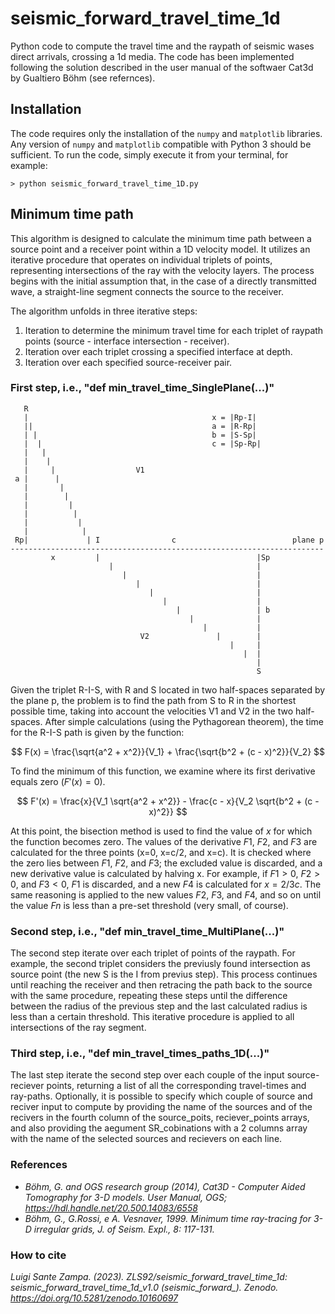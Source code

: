 # seismic_forward_travel_time_1d
Python code to compute the travel time and the raypath of seismic wases direct arrivals, crossing a 1d media.
The code has been implemented following the solution described in the user manual of the softwaer Cat3d by Gualtiero Böhm (see refernces).

## Installation
The code requires only the installation of the `numpy` and `matplotlib` libraries. 
Any version of `numpy` and `matplotlib` compatible with Python 3 should be sufficient.
To run the code, simply execute it from your terminal, for example:
```
> python seismic_forward_travel_time_1D.py
```

## Minimum time path
This algorithm is designed to calculate the minimum time path between a source point and a receiver point within a 1D velocity model. 
It utilizes an iterative procedure that operates on individual triplets of points, representing intersections of the ray with the velocity layers. 
The process begins with the initial assumption that, in the case of a directly transmitted wave, a straight-line segment connects the source to the receiver.

The algorithm unfolds in three iterative steps:

1. Iteration to determine the minimum travel time for each triplet of raypath points (source - interface intersection - receiver).
2. Iteration over each triplet crossing a specified interface at depth.
3. Iteration over each specified source-receiver pair.

### First step, i.e., "def min_travel_time_SinglePlane(...)" 

```
   R
   |                                         x = |Rp-I|                                 
   ||                                        a = |R-Rp|                                       
   | |                                       b = |S-Sp|                                       
   |  |                                      c = |Sp-Rp|
   |   |                                    
   |    |                                   
   |     |                  V1
 a |      |                                                                         
   |       |                                                                        
   |        |                                                                       
   |         |                                                                      
   |          |                   
   |           |                  
   |            |                  
 Rp|             | I                c                          plane p
----------------------------------------------------------------------
         x         |                                   |Sp
                      |                                |                        
                         |                             |                     
                            |                          |                   
                               |                       |                   
                                  |                    |                    
                                     |                 | b
                                        |              |       
                                           |           |             
                             V2               |        |                
                                                 |     |                   
                                                    |  |
                                                       |
                                                       S
```

Given the triplet R-I-S, with R and S located in two half-spaces separated by the plane p, the problem is to find the path from S to R in the shortest possible time, 
taking into account the velocities V1 and V2 in the two half-spaces.
After simple calculations (using the Pythagorean theorem), the time for the R-I-S path is given by the function:

$$ F(x) = \frac{\sqrt{a^2 + x^2}}{V_1} + \frac{\sqrt{b^2 + (c - x)^2}}{V_2} $$

To find the minimum of this function, we examine where its first derivative equals zero $( F'(x)=0 )$.

$$ F'(x) = \frac{x}{V_1 \sqrt{a^2 + x^2}} - \frac{c - x}{V_2 \sqrt{b^2 + (c - x)^2}} $$

At this point, the bisection method is used to find the value of $x$ for which the function becomes zero. The values of the derivative $F1$​, $F2$​, and $F3​$ 
are calculated for the three points (x=0, x=c/2, and x=c). 
It is checked where the zero lies between  $F1$​, $F2$​, and $F3​$; the excluded value is discarded, and a new derivative value is calculated by halving x.
For example, if $F1>0$​, $F2>0$​, and $F3<0​$, $F1$​ is discarded, and a new $F4$​ is calculated for $x=2/3​c$. 
The same reasoning is applied to the new values $F2$​, $F3$​, and $F4$​, and so on until the value $Fn$​ is less than a pre-set threshold (very small, of course).

### Second step, i.e., "def min_travel_time_MultiPlane(...)"

The second step iterate over each triplet of points of the raypath. For example, the second triplet considers the previusly found intersection as source point (the new S is the I from previus step). 
This process continues until reaching the receiver and then retracing the path back to the source with the same procedure, 
repeating these steps until the difference between the radius of the previous step and the last calculated radius is less than a certain threshold. 
This iterative procedure is applied to all intersections of the ray segment.

### Third step, i.e., "def min_travel_times_paths_1D(...)"
The last step iterate the second step over each couple of the input source-reciever points, returning a list of all the corresponding travel-times and ray-paths.
Optionally, it is possible to specify which couple of source and reciver input to compute by providing the name of the sources and of the recivers in the fourth column of the source_poits, reciever_points arrays, 
and also providing the aegument SR_cobinations with a 2 columns array with the name of the selected sources and recievers on each line.

### References
* *Böhm, G. and OGS research group (2014), Cat3D - Computer Aided Tomography for 3-D models. User Manual, OGS; https://hdl.handle.net/20.500.14083/6558*
* *Böhm, G., G.Rossi, e A. Vesnaver, 1999. Minimum time ray-tracing for 3-D irregular grids, J. of Seism. Expl., 8: 117-131.*

### How to cite 
*Luigi Sante Zampa. (2023). ZLS92/seismic_forward_travel_time_1d: seismic_forward_travel_time_1d_v1.0 (seismic_forward_). Zenodo. https://doi.org/10.5281/zenodo.10160697*


